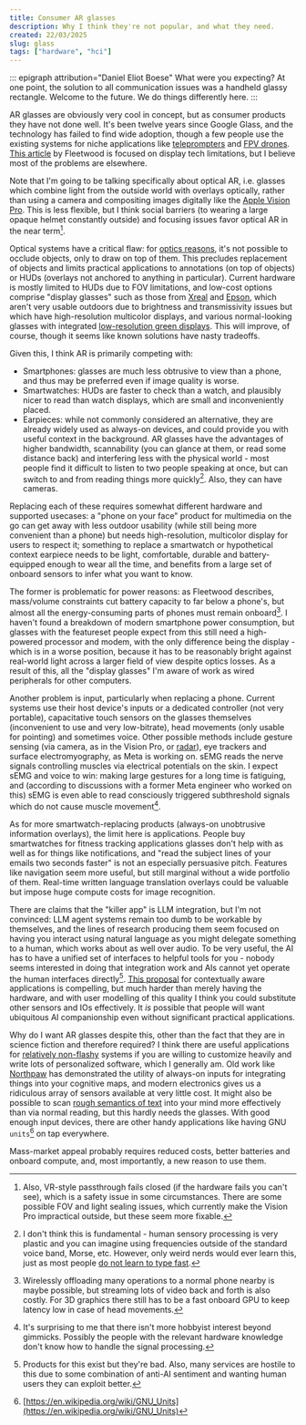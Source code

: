 ```yaml
---
title: Consumer AR glasses
description: Why I think they're not popular, and what they need.
created: 22/03/2025
slug: glass
tags: ["hardware", "hci"]
---
```

::: epigraph attribution="Daniel Eliot Boese"
What were you expecting? At one point, the solution to all communication issues was a handheld glassy rectangle. Welcome to the future. We do things differently here.
:::

AR glasses are obviously very cool in concept, but as consumer products they have not done well. It's been twelve years since Google Glass, and the technology has failed to find wide adoption, though a few people use the existing systems for niche applications like [teleprompters](https://www.youtube.com/watch?v=qAuwW7Wzrng) and [FPV drones](https://www.youtube.com/watch?v=BsEltlIXkYg). [This article](https://fleetwood.dev/posts/a-first-principles-analysis-of-consumer-smart-glasses) by Fleetwood is focused on display tech limitations, but I believe most of the problems are elsewhere.

Note that I'm going to be talking specifically about optical AR, i.e. glasses which combine light from the outside world with overlays optically, rather than using a camera and compositing images digitally like the [Apple Vision Pro](https://www.apple.com/apple-vision-pro/). This is less flexible, but I think social barriers (to wearing a large opaque helmet constantly outside) and focusing issues favor optical AR in the near term[^1].

Optical systems have a critical flaw: for [optics reasons](https://kguttag.com/2024/05/27/cogni-trax-why-hard-edge-occlusion-is-still-impossible-behind-the-magic-trick/), it's not possible to occlude objects, only to draw on top of them. This precludes replacement of objects and limits practical applications to annotations (on top of objects) or <span class="hoverdefn" title="heads-up display">HUDs</span> (overlays not anchored to anything in particular). Current hardware is mostly limited to HUDs due to <span class="hoverdefn" title="field of view">FOV</span> limitations, and low-cost options comprise "display glasses" such as those from [Xreal](https://www.xreal.com/uk/air2/) and [Epson](https://www.epson.co.uk/en_GB/products/smart-glasses/see-through-mobile-viewer/moverio-bt-40/p/31095), which aren't very usable outdoors due to brightness and transmissivity issues but which have high-resolution multicolor displays, and various normal-looking glasses with integrated [low-resolution green displays](https://kguttag.com/2024/08/18/even-realities-g1-minimalist-ar-glasses-with-integrated-prescription-lenses/). This will improve, of course, though it seems like known solutions have nasty tradeoffs.

Given this, I think AR is primarily competing with:

* Smartphones: glasses are much less obtrusive to view than a phone, and thus may be preferred even if image quality is worse.
* Smartwatches: HUDs are faster to check than a watch, and plausibly nicer to read than watch displays, which are small and inconveniently placed.
* Earpieces: while not commonly considered an alternative, they are already widely used as always-on devices, and could provide you with useful context in the background. AR glasses have the advantages of higher bandwidth, scannability (you can glance at them, or read some distance back) and interfering less with the physical world - most people find it difficult to listen to two people speaking at once, but can switch to and from reading things more quickly[^2]. Also, they can have cameras.

Replacing each of these requires somewhat different hardware and supported usecases: a "phone on your face" product for multimedia on the go can get away with less outdoor usability (while still being more convenient than a phone) but needs high-resolution, multicolor display for users to respect it; something to replace a smartwatch or hypothetical context earpiece needs to be light, comfortable, durable and battery-equipped enough to wear all the time, and benefits from a large set of onboard sensors to infer what you want to know.

The former is problematic for power reasons: as Fleetwood describes, mass/volume constraints cut battery capacity to far below a phone's, but almost all the energy-consuming parts of phones must remain onboard[^5]. I haven't found a breakdown of modern smartphone power consumption, but glasses with the featureset people expect from this still need a high-powered processor and modem, with the only difference being the display - which is in a worse position, because it has to be reasonably bright against real-world light across a larger field of view despite optics losses. As a result of this, all the "display glasses" I'm aware of work as wired peripherals for other computers.

Another problem is input, particularly when replacing a phone. Current systems use their host device's inputs or a dedicated controller (not very portable), capacitative touch sensors on the glasses themselves (inconvenient to use and very low-bitrate), head movements (only usable for pointing) and sometimes voice. Other possible methods include gesture sensing (via camera, as in the Vision Pro, or [radar](https://research.google/blog/soli-radar-based-perception-and-interaction-in-pixel-4/)), eye trackers and surface electromyography, as Meta is working on. sEMG reads the nerve signals controlling muscles via electrical potentials on the skin. I expect sEMG and voice to win: making large gestures for a long time is fatiguing, and (according to discussions with a former Meta engineer who worked on this) sEMG is even able to read consciously triggered subthreshold signals which do not cause muscle movement[^3].

As for more smartwatch-replacing products (always-on unobtrusive information overlays), the limit here is applications. People buy smartwatches for fitness tracking applications glasses don't help with as well as for things like notifications, and "read the subject lines of your emails two seconds faster" is not an especially persuasive pitch. Features like navigation seem more useful, but still marginal without a wide portfolio of them. Real-time written language translation overlays could be valuable but impose huge compute costs for image recognition.

There are claims that the "killer app" is LLM integration, but I'm not convinced: LLM agent systems remain too dumb to be workable by themselves, and the lines of research producing them seem focused on having you interact using natural language as you might delegate something to a human, which works about as well over audio. To be very useful, the AI has to have a unified set of interfaces to helpful tools for you - nobody seems interested in doing that integration work and AIs cannot yet operate the human interfaces directly[^4]. [This proposal](https://federicorcassarino.substack.com/p/ar-glasses-much-more-than-you-wanted) for contextually aware applications is compelling, but much harder than merely having the hardware, and with user modelling of this quality I think you could substitute other sensors and IOs effectively. It *is* possible that people will want ubiquitous AI companionship even without significant practical applications.

Why do I want AR glasses despite this, other than the fact that they are in science fiction and therefore required? I think there are useful applications for [relatively non-flashy](https://kguttag.com/2019/10/07/fov-obsession/) systems if you are willing to customize heavily and write lots of personalized software, which I generally am. Old work like [Northpaw](https://web.archive.org/web/20240216092219/https://sensebridge.net/projects/northpaw/) has demonstrated the utility of always-on inputs for integrating things into your cognitive maps, and modern electronics gives us a ridiculous array of sensors available at very little cost. It might also be possible to scan [rough semantics of text](https://gwern.net/idea#deep-learning) into your mind more effectively than via normal reading, but this hardly needs the glasses. With good enough input devices, there are other handy applications like having GNU `units`[^6] on tap everywhere.

Mass-market appeal probably requires reduced costs, better batteries and onboard compute, and, most importantly, a new reason to use them.

[^1]: Also, VR-style passthrough fails closed (if the hardware fails you can't see), which is a safety issue in some circumstances. There are some possible FOV and light sealing issues, which currently make the Vision Pro impractical outside, but these seem more fixable.

[^2]: I don't think this is fundamental - human sensory processing is very plastic and you can imagine using frequencies outside of the standard voice band, Morse, etc. However, only weird nerds would ever learn this, just as most people [do not learn to type fast](https://en.wikipedia.org/wiki/Words_per_minute).

[^3]: It's surprising to me that there isn't more hobbyist interest beyond gimmicks. Possibly the people with the relevant hardware knowledge don't know how to handle the signal processing.

[^4]: Products for this exist but they're bad. Also, many services are hostile to this due to some combination of anti-AI sentiment and wanting human users they can exploit better.

[^5]: Wirelessly offloading many operations to a normal phone nearby is maybe possible, but streaming lots of video back and forth is also costly. For 3D graphics there still has to be a fast onboard GPU to keep latency low in case of head movements.

[^6]: [https://en.wikipedia.org/wiki/GNU_Units](https://en.wikipedia.org/wiki/GNU_Units)
